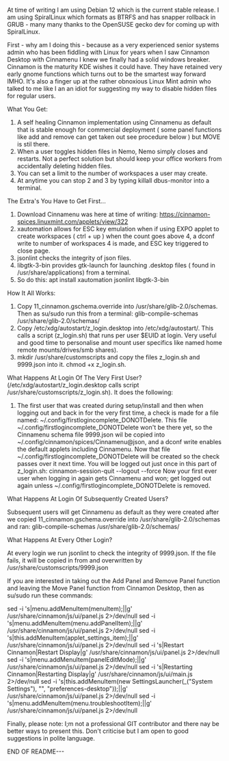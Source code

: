 At time of writing I am using Debian 12 which is the current stable release. I am using SpiralLinux which formats as BTRFS and has snapper rollback in GRUB - many many thanks to the OpenSUSE gecko dev for coming up with SpiralLinux.

First - why am I doing this - because as a very experienced senior systems admin who has been fiddling with Linux for years when I saw Cinnamon Desktop with Cinnamenu I knew we finally had a solid windows breaker.
Cinnamon is the maturity KDE wishes it could have. They have retained very early gnome functions which turns out to be the smartest way forward IMHO.
It's also a finger up at the rather obnoxious Linux Mint admin who talked to me like I an an idiot for suggesting my way to disable hidden files for regular users.



What You Get:

1. A self healing Cinnamon implementation using Cinnamenu as default that is stable enough for commercial deployment ( some panel functions like add and remove can get taken out see procedure below ) but MOVE is stil there.
2. When a user toggles hidden files in Nemo, Nemo simply closes and restarts. Not a perfect solution but should keep your office workers from accidentally deleting hidden files.
3. You can set a limit to the number of workspaces a user may create.
4. At anytime you can stop 2 and 3 by typing killall dbus-monitor into a terminal.



The Extra's You Have to Get First...
1. Download Cinnamenu was here at time of writing: https://cinnamon-spices.linuxmint.com/applets/view/322
2. xautomation allows for ESC key emulation when if using EXPO applet to create workspaces ( ctrl + up ) when the count goes above 4, a dconf write to number of workspaces 4 is made, and ESC key triggered to close page.
3. jsonlint checks the integrity of json files.
4. libgtk-3-bin provides gtk-launch for launching .desktop files ( found in /usr/share/applications) from a terminal.
5. So do this: apt install xautomation jsonlint libgtk-3-bin



How It All Works:

1. Copy 11_cinnamon.gschema.override into /usr/share/glib-2.0/schemas. Then as su/sudo run this from a terminal: glib-compile-schemas /usr/share/glib-2.0/schemas/
2. Copy /etc/xdg/autostart/z_login.desktop into /etc/xdg/autostart/. This calls a script (z_login.sh) that runs per user $EUID at login. Very useful and good time to personalise and mount user specifics like named home remote mounts/drives/smb shares).
3. mkdir /usr/share/customscripts and copy the files z_login.sh and 9999.json into it. chmod +x z_login.sh.



What Happens At Login Of The Very First User? (/etc/xdg/autostart/z_login.desktop calls script /usr/share/customscripts/z_login.sh). It does the following:

1. The first user that was created during setup/install and then when logging out and back in for the very first time, a check is made for a file named: ~/.config/firstlogincomplete_DONOTDelete.
This file ~/.config/firstlogincomplete_DONOTDelete won't be there yet, so the Cinnamenu schema file 9999.json wil be copied into ~/.config/cinnamon/spices/Cinnamenu@json, and a dconf write enables the default applets including Cinnamenu.
Now that file ~/.config/firstlogincomplete_DONOTDelete will be created so the check passes over it next time.
You will be logged out just once in this part of z_login.sh: cinnamon-session-quit --logout --force
Now your first ever user when logging in again gets Cinnamenu and won; get logged out again unless ~/.config/firstlogincomplete_DONOTDelete is removed.



What Happens At Login Of Subsequently Created Users?

Subsequent users will get Cinnamenu as default as they were created after we copied 11_cinnamon.gschema.override into /usr/share/glib-2.0/schemas and ran: glib-compile-schemas /usr/share/glib-2.0/schemas/



What Happens At Every Other Login?

At every login we run jsonlint to check the integrity of 9999.json. If the file fails, it will be copied in from and overwritten by /usr/share/customscripts/9999.json




If you are interested in taking out the Add Panel and Remove Panel function and leaving the Move Panel function from Cinnamon Desktop, then as su/sudo run these commands:

sed -i 's|menu.addMenuItem(menuItem);||g' /usr/share/cinnamon/js/ui/panel.js 2>/dev/null
sed -i 's|menu.addMenuItem(menu.addPanelItem);||g' /usr/share/cinnamon/js/ui/panel.js 2>/dev/null
sed -i 's|this.addMenuItem(applet_settings_item);||g' /usr/share/cinnamon/js/ui/panel.js 2>/dev/null
sed -i 's|Restart Cinnamon|Restart Display|g' /usr/share/cinnamon/js/ui/panel.js 2>/dev/null
sed -i 's|menu.addMenuItem(panelEditMode);||g' /usr/share/cinnamon/js/ui/panel.js 2>/dev/null
sed -i 's|Restarting Cinnamon|Restarting Display|g' /usr/share/cinnamon/js/ui/main.js 2>/dev/null
sed -i 's|this.addMenuItem(new SettingsLauncher(_("System Settings"), "", "preferences-desktop"));||g' /usr/share/cinnamon/js/ui/panel.js 2>/dev/null
sed -i 's|menu.addMenuItem(menu.troubleshootItem);||g' /usr/share/cinnamon/js/ui/panel.js 2>/dev/null 

Finally, please note: I;m not a professional GIT contributor and there nay be better ways to present this. Don't criticise but I am open to good suggestions in polite language.


END OF README---

